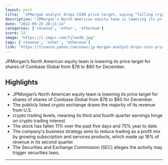 ```yaml
---
layout: post
title:  "JPMorgan analyst drops COIN price target, saying “falling cryptocurrency markets will pressure the stock price”"
description: "JPMorgan’s North American equity team is lowering its price target for shares of Coinbase Global from $78 to $60 for December."
date: "2022-09-25 20:11:14"
categories: ['revenue', 'ether', 'ethereum']
score: 33
image: "https://i.imgur.com/TjlwndO.jpg"
tags: ['revenue', 'ether', 'ethereum']
link: "https://finance.yahoo.com/news/jp-morgan-analyst-drops-coin-price-target-saying-falling-cryptocurrency-markets-will-pressure-the-stock-price-214222560.html"
---
```


JPMorgan’s North American equity team is lowering its price target for shares of Coinbase Global from $78 to $60 for December.

## Highlights

- JPMorgan’s North American equity team is lowering its price target for shares of shares of Coinbase Global from $78 to $60 for December.
- The publicly listed crypto exchange draws the majority of its revenue from U.S.
- crypto trading levels, meaning its third and fourth quarter earnings hinge on crypto trading interest.
- The stock has fallen 11% over the past five days and 75% year to date.
- The company's business strategy aims to reduce trading as a profit mix by growing subscription and services products, which made up 18% of revenue in its second quarter.
- The Securities and Exchange Commission (SEC) alleges the activity may trigger securities laws.

---
